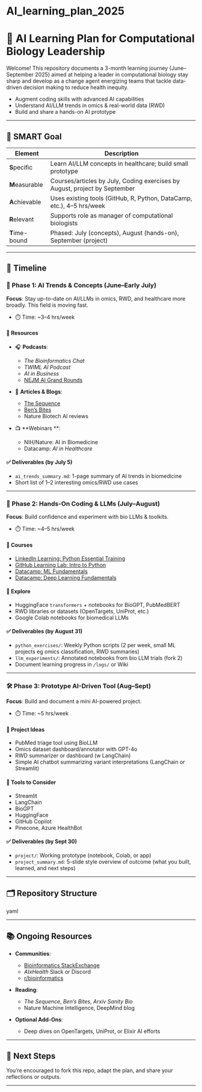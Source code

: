 # AI_learning_plan_2025
# 🧠 AI Learning Plan for Computational Biology Leadership

Welcome! This repository documents a 3-month learning journey (June–September 2025) aimed at helping a leader in computational biology stay sharp and develop as a change agent energizing teams that tackle data-driven decision making to reduce health inequity.

- Augment coding skills with advanced AI capabilities 
- Understand AI/LLM trends in omics & real-world data (RWD)
- Build and share a hands-on AI prototype

---

## 🎯 SMART Goal

| Element     | Description |
|-------------|-------------|
| **S**pecific | Learn AI/LLM concepts in healthcare; build small prototype |
| **M**easurable | Courses/articles by July, Coding exercises by August, project by September |
| **A**chievable | Uses existing tools (GitHub, R, Python, DataCamp, etc.), 4–5 hrs/week |
| **R**elevant | Supports role as manager of computational biologists |
| **T**ime-bound | Phased: July (concepts), August (hands-on), September (project) |

---

## 📅 Timeline

### 📘 Phase 1: AI Trends & Concepts (June–Early July)

**Focus**: Stay up-to-date on AI/LLMs in omics, RWD, and healthcare more broadly. This field is moving fast. 

- ⏱️ Time: ~3–4 hrs/week

#### 🔗 Resources
- 🎧 **Podcasts**:
  - *The Bioinformatics Chat*
  - *TWIML AI Podcast*
  - *AI in Business*
  - [NEJM AI Grand Rounds](https://ai-podcast.nejm.org)

- 📖 **Articles & Blogs**:
  - [The Sequence](https://thesequence.substack.com)
  - [Ben’s Bites](https://www.bensbites.co/)
  - Nature Biotech AI reviews

- 📺 **Webinars **:
  - NIH/Nature: AI in Biomedicine
  - Datacamp: *AI in Healthcare*

#### ✅ Deliverables (by July 5)
- `ai_trends_summary.md`: 1-page summary of AI trends in biomedicine
- Short list of 1–2 interesting omics/RWD use cases

---

### 🧪 Phase 2: Hands-On Coding & LLMs (July–August)

**Focus**: Build confidence and experiment with bio LLMs & toolkits.

- ⏱️ Time: ~4–5 hrs/week

#### 📘 Courses
- [LinkedIn Learning: Python Essential Training](https://www.linkedin.com/learning)
- [GitHub Learning Lab: Intro to Python](https://lab.github.com/)
- [Datacamp: ML Fundamentals](https://www.datacamp.com/)
- [Datacamp: Deep Learning Fundamentals](https://www.datacamp.com/)

#### 🧬 Explore
- HuggingFace `transformers` + notebooks for BioGPT, PubMedBERT
- RWD libraries or datasets (OpenTargets, UniProt, etc.)
- Google Colab notebooks for biomedical LLMs

#### ✅ Deliverables (by August 31)
- `python_exercises/`: Weekly Python scripts (2 per week, small ML projects eg omics classification, RWD summaries)
- `llm_experiments/`: Annotated notebooks from bio LLM trials (fork 2)
- Document learning progress in `/logs/` or Wiki

---

### 🛠️ Phase 3: Prototype AI-Driven Tool (Aug–Sept)

**Focus**: Build and document a mini AI-powered project.

- ⏱️ Time: ~5 hrs/week

#### 🧠 Project Ideas
- PubMed triage tool using BioLLM
- Omics dataset dashboard/annotator with GPT-4o
- RWD summarizer or dashboard (w LangChain)
- Simple AI chatbot summarizing variant interpretations (LangChain or Streamlit)
  
#### 🔨 Tools to Consider
- Streamlit
- LangChain
- BioGPT
- HuggingFace
- GitHub Copilot
- Pinecone, Azure HealthBot

#### ✅ Deliverables (by Sept 30)
- `project/`: Working prototype (notebook, Colab, or app)
- `project_summary.md`: 5-slide style overview of outcome (what you built, learned, and next steps)

---

## 🗂️ Repository Structure

yaml 



---

## 📚 Ongoing Resources

- **Communities**:  
  - [Bioinformatics StackExchange](https://bioinformatics.stackexchange.com)  
  - *AIxHealth* Slack or Discord  
  - [r/bioinformatics](https://www.reddit.com/r/bioinformatics/)

- **Reading**:  
  - *The Sequence*, *Ben’s Bites*, *Arxiv Sanity Bio*  
  - Nature Machine Intelligence, DeepMind blog

- **Optional Add-Ons**:
  - Deep dives on OpenTargets, UniProt, or Elixir AI efforts

---

## 🧭 Next Steps

You’re encouraged to fork this repo, adapt the plan, and share your reflections or outputs.

---
